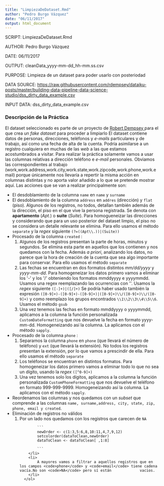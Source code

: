 ```yaml
---
title: "LimpiezaDeDataset.Rmd"
author: "Pedro Burgo Vázquez"
date: "06/11/2017"
output: html_document
---
```


SCRIPT: LimpiezaDeDataset.Rmd

AUTHOR: Pedro Burgo Vázquez

DATE: 06/11/2017

OUTPUT: cleanData_yyyy-mm-dd_hh-mm.ss.csv

PURPOSE: Limpieza de un dataset para poder usarlo con posteriodad

DATA SOURCE: https://raw.githubusercontent.com/rdempsey/dataiku-posts/master/building-data-pipeline-data-science-studio/dss_dirty_data_example.csv

INPUT DATA: dss_dirty_data_example.csv

### Descripción de la Práctica

El dataset seleccionado es parte de un proyecto de <a href="https://github.com/rdempsey/dataiku-posts/blob/master/building-data-pipeline-data-science-studio/" > Robert Dempsey </a> para el que crea un <i>fake dataset</i> para proceder a limpiarlo
El dataset contiene datos de personas, direcciones, teléfonos y <i>e-mails</i> particulares y de trabajo, así como una fecha de alta de la cuenta. Podría asimilarse a un registro cualquiera en muchas de las <i>web</i> a las que estamos acostumbrados a visitar. 
Para realizar la práctica solamente vamos a usar las columnas relativas a dirección teléfono e <i>e-mail</i> personales. 
Obviamos las correspondientes al trabajo (work,work.address,work.city,work.state,work.zipcode,work.phone,work.email) porque únicamente nos llevaría a repertir la misma acción en columnas distintas  y no aporta valor añadido a lo que se pretende mostrar aquí.
Las acciones que se van a realizar principalmente son:
<ul style="list-style-type:disc">
  <li>El desdoblamiento de la columna <code>name</code> en  <code>name</code> y  <code>surname</code>  </li>
  <li>El desdoblamiento de la columna <code>address</code> en <code>addres</code> (dirección) y <code>flat</code> (piso). Algunos de los registros, no todos, detallan también además de la dirección,  el piso en el que vive la persona registrada. Se denota con <b>apartamento</b> (<i>Apt.</i>) o <b>suite</b> (<i>Suite</i>). Para homogueneizar las direcciones y considerando que para un uso posterior del dataset limpio, el piso no se considera un detalle relevante se elimina. Para ello usamos el método <code>separate</code> y la <i>regex</i> siguiente <code>(?=((Apt\\.))|(Suite))</code> </li>
  <li>Procesado de la columna <code>created</code> :
      <ol>
        <li> Algunos de los registros presentan la parte de horas, minutos y segundos. Se elimina esta parte en aquellos que los contienen y nos quedamos con la fecha.
             Además <i>a priori</i>, analizando los datos, no parece que la hora de creación de la cuenta que sea algo importante para conservar. Para ello usamos el método                   <code>separate</code>
        </li>
        <li>
            Las fechas se encuentran en dos formatos distintos <i>mm/dd/yyyy</i> y <i>yyyy-mm-dd</i>. Para homogeneizar los datos primero vamos a eliminar los '-' y los '/'             obteniendo los formatos mmddyyyy e yyyymmdd. Usamos una regex reemplazando las ocurrencias con ''.
            Usamos la <i>regex</i> siguiente <code>([-]+)|([/]+)</code>
            Se podría haber usado también la expresión <code>([0-9]+)-([0-9]+)-([0-9]+)|([0-9]+)\\/([0-9]+)\\/([0-9]+)</code> y como reemplazo los grupos encontrados                   <code>\\1\\2\\3\\4\\5\\6</code>. Usamos el método <code>gsub</code>
        </li>
        <li>
            Una vez tenemos las fechas en formato  mmddyyyy o yyyymmdd, aplicamos a la columna la función personalizada <code>CustomDateFormatting</code> que nos devuelve
            la fecha en formato yyyy-mm-dd. Homogeneizando así la columna. La aplicamos con el método <code>sapply</code>.
        </li>
      </ol>
  </li>
  <li>Procesado de la columna <code>phone</code> :
      <ol>
        <li>
            Separamos la columna <code>phone</code> en <code>phone</code> (que llevará el número de teléfono) y <code>ext</code> (que llevará la extensión). No todos los               registros presentan la extensión, por lo que vamos a prescindir de ella. Para ello usamos el método <code>separate</code>
        </li>
        <li>
            Los teléfonos se encuentran en distintos formatos. Para homogeneizar los datos primero vamos a eliminar todo lo que no sea un dígito, usando la <i>regex</i>
            <code>([^0-9]+)</code>
        </li>
        <li>
            Una vez tenemos solo los dígitos, aplicamos a la columna la función personalizada <code>CustomPhoneFormatting</code> que nos devuelve
            el teléfono en formato 999-999-9999. Homogeneizando así la columna. La aplicamos con el método <code>sapply</code>.
        </li>
      </ol>
  </li>
  <li>
      Reordenamos las columnas y nos quedamos con un <i>subset</i> que comprende a las columnas <code>name, surname,address, city, state, zip, phone, email y created</code>.
      
      
 

  </li>
  <li>
      Eliminación de registros no válidos
      <ol>
        <li>
            Por un lado nos quedamos con los registros que carecen de <code>NA</code>
            
            ```
            newOrder <- c(1:3,5:6,8,10:11,4,7,9,12)
            setcolorder(dataToClean,newOrder)
            dataToClean <- dataToClean[ ,1:8]
            
            ```
        </li>
        <li>
            A mayores vamos a filtrar a aquellos registros que en los campos <code>phone</code> y <code>email</code> tiene cadena vacía.No son <code>NA</code> pero sí están             vacios.
        </li>
      </ol>              
        
  </li>
  
</ul>

